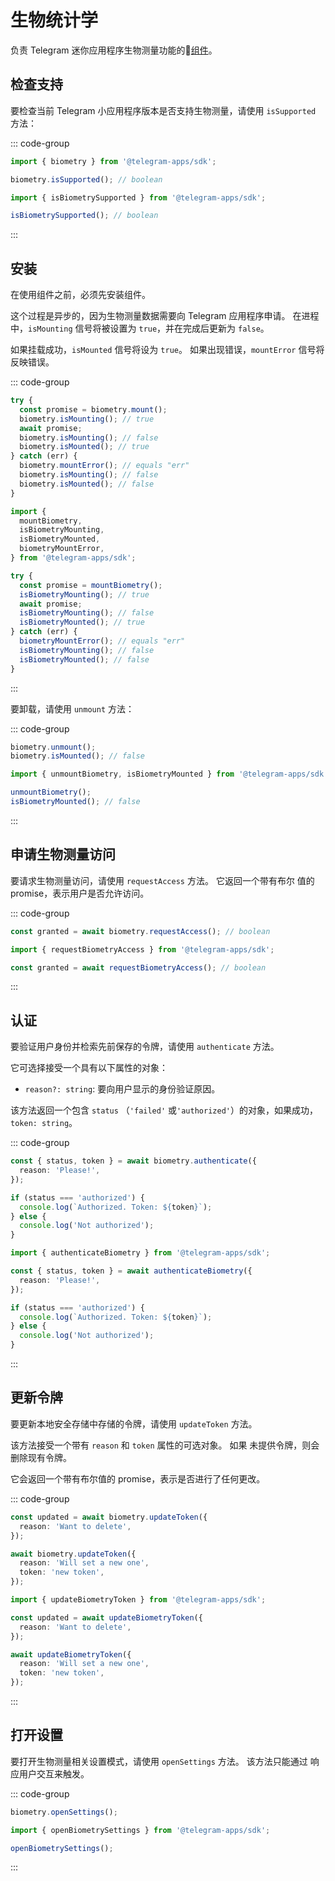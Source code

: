 # 生物统计学

负责 Telegram 迷你应用程序生物测量功能的💠[组件](../scopes.md)。

## 检查支持

要检查当前 Telegram 小应用程序版本是否支持生物测量，请使用 `isSupported`
方法：

::: code-group

```ts [Variable]
import { biometry } from '@telegram-apps/sdk';

biometry.isSupported(); // boolean
```

```ts [Functions]
import { isBiometrySupported } from '@telegram-apps/sdk';

isBiometrySupported(); // boolean
```

:::

## 安装

在使用组件之前，必须先安装组件。

这个过程是异步的，因为生物测量数据需要向 Telegram 应用程序申请。
在进程中，`isMounting` 信号将被设置为 `true`，并在完成后更新为 `false`。

如果挂载成功，`isMounted` 信号将设为 `true`。 如果出现错误，`mountError` 信号将反映错误。

::: code-group

```ts [Variable]
try {
  const promise = biometry.mount();
  biometry.isMounting(); // true
  await promise;
  biometry.isMounting(); // false
  biometry.isMounted(); // true
} catch (err) {
  biometry.mountError(); // equals "err"
  biometry.isMounting(); // false
  biometry.isMounted(); // false
}
```

```ts [Functions]
import {
  mountBiometry,
  isBiometryMounting,
  isBiometryMounted,
  biometryMountError,
} from '@telegram-apps/sdk';

try {
  const promise = mountBiometry();
  isBiometryMounting(); // true
  await promise;
  isBiometryMounting(); // false
  isBiometryMounted(); // true
} catch (err) {
  biometryMountError(); // equals "err"
  isBiometryMounting(); // false
  isBiometryMounted(); // false
}
```

:::

要卸载，请使用 `unmount` 方法：

::: code-group

```ts [Variable]
biometry.unmount();
biometry.isMounted(); // false
```

```ts [Functions]
import { unmountBiometry, isBiometryMounted } from '@telegram-apps/sdk';

unmountBiometry();
isBiometryMounted(); // false
```

:::

## 申请生物测量访问

要请求生物测量访问，请使用 `requestAccess` 方法。 它返回一个带有布尔
值的 promise，表示用户是否允许访问。

::: code-group

```ts [Variable]
const granted = await biometry.requestAccess(); // boolean
```

```ts [Functions]
import { requestBiometryAccess } from '@telegram-apps/sdk';

const granted = await requestBiometryAccess(); // boolean
```

:::

## 认证

要验证用户身份并检索先前保存的令牌，请使用 `authenticate` 方法。

它可选择接受一个具有以下属性的对象：

- `reason?: string`: 要向用户显示的身份验证原因。

该方法返回一个包含 `status` （`'failed'` 或`'authorized'`）的对象，如果成功，
`token: string`。

::: code-group

```ts [Variable]
const { status, token } = await biometry.authenticate({
  reason: 'Please!',
});

if (status === 'authorized') {
  console.log(`Authorized. Token: ${token}`);
} else {
  console.log('Not authorized');
}
```

```ts [Functions]
import { authenticateBiometry } from '@telegram-apps/sdk';

const { status, token } = await authenticateBiometry({
  reason: 'Please!',
});

if (status === 'authorized') {
  console.log(`Authorized. Token: ${token}`);
} else {
  console.log('Not authorized');
}
```

:::

## 更新令牌

要更新本地安全存储中存储的令牌，请使用 `updateToken` 方法。

该方法接受一个带有 `reason` 和 `token` 属性的可选对象。 如果
未提供令牌，则会删除现有令牌。

它会返回一个带有布尔值的 promise，表示是否进行了任何更改。

::: code-group

```ts [Variable]
const updated = await biometry.updateToken({
  reason: 'Want to delete',
});

await biometry.updateToken({
  reason: 'Will set a new one',
  token: 'new token',
});
```

```ts [Functions]
import { updateBiometryToken } from '@telegram-apps/sdk';

const updated = await updateBiometryToken({
  reason: 'Want to delete',
});

await updateBiometryToken({
  reason: 'Will set a new one',
  token: 'new token',
});
```

:::

## 打开设置

要打开生物测量相关设置模式，请使用 `openSettings` 方法。 该方法只能通过
响应用户交互来触发。

::: code-group

```ts [Variable]
biometry.openSettings();
```

```ts [Functions]
import { openBiometrySettings } from '@telegram-apps/sdk';

openBiometrySettings();
```

:::
